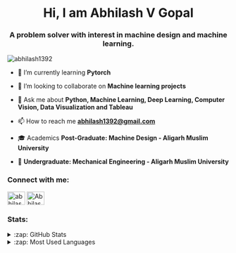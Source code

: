 <h1 align="center">Hi, I am Abhilash V Gopal</h1>
<h3 align="center">A problem solver with interest in machine design and machine learning.</h3>

<p align="left"> <img src="https://komarev.com/ghpvc/?username=abhilash1392" alt="abhilash1392" /> </p>

- 🌱 I’m currently learning **Pytorch**

- 👯 I’m looking to collaborate on **Machine learning projects**

- 💬 Ask me about **Python, Machine Learning, Deep Learning, Computer Vision, Data Visualization and Tableau**

- 📫 How to reach me **abhilash1392@gmail.com**

- :mortar_board: Academics **Post-Graduate: Machine Design - Aligarh Muslim University**

- :1st_place_medal: **Undergraduate: Mechanical Engineering - Aligarh Muslim University**


<p align="left">
<h3 align="left">Connect with me:</h3>
<a href="https://www.linkedin.com/in/abhilashvgopal/" target="blank"><img align="center" src="https://cdn.jsdelivr.net/npm/simple-icons@3.0.1/icons/linkedin.svg" alt="abhilashvgopal" height="30" width="40" /></a>
<a href="https://www.kaggle.com/imabhilash" target="blank"><img align="center" src="https://cdn.jsdelivr.net/npm/simple-icons@3.0.1/icons/kaggle.svg" alt="Abhilash" height="30" width="40" /></a>
</p>


<h3 align="left">Stats: </h3>


<details>
  <summary>:zap: GitHub Stats</summary>

  <img align="left" alt="Abhilash's GitHub Stats" src="https://github-readme-stats.vercel.app/api?username=abhilash1392&show_icons=true&hide_border=true" />

</details>

<details>
  <summary>:zap: Most Used Languages</summary>

<img align="left" alt="Abhilash's GitHub Top Languages" src="https://github-readme-stats.vercel.app/api/top-langs/?username=abhilash1392" />

</details>





